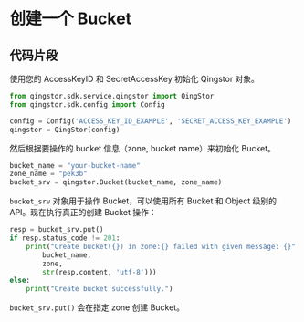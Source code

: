 # 创建一个 Bucket

## 代码片段

使用您的 AccessKeyID 和 SecretAccessKey 初始化 Qingstor 对象。

```python
from qingstor.sdk.service.qingstor import QingStor
from qingstor.sdk.config import Config

config = Config('ACCESS_KEY_ID_EXAMPLE', 'SECRET_ACCESS_KEY_EXAMPLE')
qingstor = QingStor(config)
```

然后根据要操作的 bucket 信息（zone, bucket name）来初始化 Bucket。

```python
bucket_name = "your-bucket-name"
zone_name = "pek3b"
bucket_srv = qingstor.Bucket(bucket_name, zone_name)
```

`bucket_srv` 对象用于操作 Bucket，可以使用所有 Bucket 和 Object 级别的 API。现在执行真正的创建 Bucket 操作：

```python
resp = bucket_srv.put()
if resp.status_code != 201:
    print("Create bucket({}) in zone:{} failed with given message: {}".format(
        bucket_name,
        zone,
        str(resp.content, 'utf-8')))
else:
    print("Create bucket successfully.")
```

`bucket_srv.put()` 会在指定 zone 创建 Bucket。 

